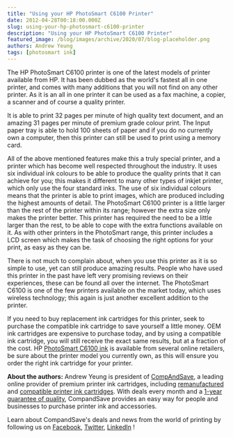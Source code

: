 ```yaml
---
title: "Using your HP PhotoSmart C6100 Printer"
date: 2012-04-28T00:18:00.000Z
slug: using-your-hp-photosmart-c6100-printer
description: "Using your HP PhotoSmart C6100 Printer"
featured_image: /blog/images/archive/2020/07/blog-placeholder.png
authors: Andrew Yeung
tags: [photosmart ink]
---
```


The HP PhotoSmart C6100 printer is one of the latest models of printer available from HP. It has been dubbed as the world's fastest all in one printer, and comes with many additions that you will not find on any other printer. As it is an all in one printer it can be used as a fax machine, a copier, a scanner and of course a quality printer. 

It is able to print 32 pages per minute of high quality text document, and an amazing 31 pages per minute of premium grade colour print. The Input paper tray is able to hold 100 sheets of paper and if you do no currently own a computer, then this printer can still be used to print using a memory card. 

All of the above mentioned features make this a truly special printer, and a printer which has become well respected throughout the industry. It uses six individual ink colours to be able to produce the quality prints that it can achieve for you; this makes it different to many other types of inkjet printer, which only use the four standard inks. The use of six individual colours means that the printer is able to print images, which are produced including the highest amounts of detail. The PhotoSmart C6100 printer is a little larger than the rest of the printer within its range; however the extra size only makes the printer better. This printer has required the need to be a little larger than the rest, to be able to cope with the extra functions available on it. As with other printers in the PhotoSmart range, this printer includes a LCD screen which makes the task of choosing the right options for your print, as easy as they can be. 

There is not much to complain about, when you use this printer as it is so simple to use, yet can still produce amazing results. People who have used this printer in the past have left very promising reviews on their experiences, these can be found all over the internet. The PhotoSmart C6100 is one of the few printers available on the market today, which uses wireless technology; this again is just another excellent addition to the printer. 

If you need to buy replacement ink cartridges for this printer, seek to purchase the compatible ink cartridge to save yourself a little money. OEM ink cartridges are expensive to purchase today, and by using a compatible ink cartridge, you will still receive the exact same results, but at a fraction of the cost. HP [PhotoSmart C6100 ink](https://www.compandsave.com/hp/photosmart/c6100-ink-cartridges) is available from several online retailers, be sure about the printer model you currently own, as this will ensure you order the right ink cartridge for your printer.

  
**About the authors:** Andrew Yeung is president of [CompAndSave](https://www.compandsave.com/), a leading online provider of premium printer ink cartridges, including [remanufactured](https://www.compandsave.com/help) and [compatible printer ink cartridges](https://www.compandsave.com/help). With deals every month and a [1-year guarantee of quality](https://www.compandsave.com/help), CompandSave provides an easy way for people and businesses to purchase printer ink and accessories.

Learn about CompandSave's deals and news from the world of printing by following us on [Facebook](https://www.facebook.com/compandsave.ink), [Twitter](https://twitter.com/compandsave), [LinkedIn](https://www.linkedin.com) !